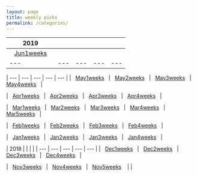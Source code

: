 ```yaml
---
layout: page
title: weekly picks
permalink: /categories/
---
```



| 2019                   |                    |                      |                                          |   |
| --- | --- | --- | --- | --- |
|&nbsp;&nbsp; [Jun1weeks](../blog/2019/06/Jun1weeks)   &nbsp;&nbsp;|&nbsp;&nbsp;   &nbsp;&nbsp;|&nbsp;&nbsp;   &nbsp;&nbsp;|&nbsp;&nbsp;   &nbsp;&nbsp;|
| --- | --- | --- | --- | --- |

| --- | --- | --- | --- | --- |
|&nbsp;&nbsp; [May1weeks](../blog/2019/05/May1weeks) &nbsp;&nbsp;|&nbsp;&nbsp; [May2weeks](../blog/2019/05/May2weeks)  &nbsp;&nbsp;|&nbsp;&nbsp; [May3weeks](../blog/2019/05/May3weeks)  &nbsp;&nbsp;|&nbsp;&nbsp; [May4weeks](../blog/2019/05/May4weeks)  &nbsp;&nbsp;|


|&nbsp;&nbsp; [Apr1weeks](../blog/2019/04/Apr1weeks)  &nbsp;&nbsp;|&nbsp;&nbsp; [Apr2weeks](../blog/2019/04/Apr2weeks)  &nbsp;&nbsp;|&nbsp;&nbsp; [Apr3weeks](../blog/2019/04/Apr3weeks)     &nbsp;&nbsp;|&nbsp;&nbsp; [Apr4weeks](../blog/2019/04/Apr4weeks)  &nbsp;&nbsp;|

|&nbsp;&nbsp; [Mar1weeks](../blog/2019/03/Mar1weeks) &nbsp;&nbsp;|&nbsp;&nbsp; [Mar2weeks](../blog/2019/03/Mar2weeks)  &nbsp;&nbsp;|&nbsp;&nbsp; [Mar3weeks](../blog/2019/03/Mar3weeks)   &nbsp;&nbsp;|&nbsp;&nbsp; [Mar4weeks](../blog/2019/03/Mar4weeks)  &nbsp;&nbsp;|&nbsp;&nbsp; [Mar5weeks](../blog/2019/03/Mar5weeks) &nbsp;&nbsp;|

|&nbsp;&nbsp; [Feb1weeks](../blog/2019/02/Feb1weeks) &nbsp;&nbsp;|&nbsp;&nbsp; [Feb2weeks](../blog/2019/02/Feb2weeks)  &nbsp;&nbsp;|&nbsp;&nbsp; [Feb3weeks](../blog/2019/02/Feb3weeks)  &nbsp;&nbsp;|&nbsp;&nbsp; [Feb4weeks](../blog/2019/02/Feb4weeks) &nbsp;&nbsp;|

|&nbsp;&nbsp; [Jan1weeks](../blog/2019/01/Jan1weeks) &nbsp;&nbsp;|&nbsp;&nbsp; [Jan2weeks](../blog/2019/01/Jan2weeks)  &nbsp;&nbsp;|&nbsp;&nbsp; [Jan3weeks](../blog/2019/01/Jan3weeks)  &nbsp;&nbsp;|&nbsp;&nbsp; [Jan4weeks](../blog/2019/01/Jan4weeks) &nbsp;&nbsp;|


  
| 2018                 |                        |                     |                  |
| --- | --- | --- | --- | --- |
|&nbsp;&nbsp; [Dec1weeks](../blog/2018/12/Dec1weeks) &nbsp;&nbsp;|&nbsp;&nbsp; [Dec2weeks](../blog/2018/12/Dec2weeks) &nbsp;&nbsp;|&nbsp;&nbsp; [Dec3weeks](../blog/2018/12/Dec3weeks) &nbsp;&nbsp;|&nbsp;&nbsp; [Dec4weeks](../blog/2018/12/Dec4weeks) &nbsp;&nbsp;|

|&nbsp;&nbsp; [Nov3weeks](../blog/2018/11/Nov3weeks) &nbsp;&nbsp;|&nbsp;&nbsp; [Nov4weeks](../blog/2018/11/Nov4weeks) &nbsp;&nbsp;|&nbsp;&nbsp; [Nov5weeks](../blog/2018/11/Nov5weeks) &nbsp;&nbsp;  |                                          |

